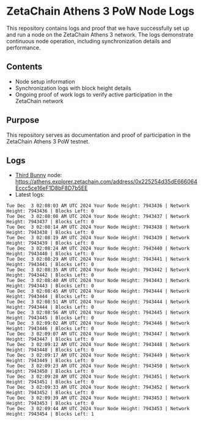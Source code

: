 # ZetaChain Athens 3 PoW Node Logs
This repository contains logs and proof that we have successfully set up and run a node on the ZetaChain Athens 3 network. The logs demonstrate continuous node operation, including synchronization details and performance.

## Contents
- Node setup information
- Synchronization logs with block height details
- Ongoing proof of work logs to verify active participation in the ZetaChain network

## Purpose
This repository serves as documentation and proof of participation in the ZetaChain Athens 3 PoW testnet.

## Logs

- [Third Bunny](https://thirdbunny.xyz/) node: https://athens.explorer.zetachain.com/address/0x225254d35dE666064Eccc5ce16eF1D8bF8D7b5EE
- Latest logs:
```
Tue Dec  3 02:08:03 AM UTC 2024 Your Node Height: 7943436 | Network Height: 7943436 | Blocks Left: 0
Tue Dec  3 02:08:08 AM UTC 2024 Your Node Height: 7943437 | Network Height: 7943437 | Blocks Left: 0
Tue Dec  3 02:08:14 AM UTC 2024 Your Node Height: 7943438 | Network Height: 7943438 | Blocks Left: 0
Tue Dec  3 02:08:19 AM UTC 2024 Your Node Height: 7943439 | Network Height: 7943439 | Blocks Left: 0
Tue Dec  3 02:08:24 AM UTC 2024 Your Node Height: 7943440 | Network Height: 7943440 | Blocks Left: 0
Tue Dec  3 02:08:29 AM UTC 2024 Your Node Height: 7943441 | Network Height: 7943441 | Blocks Left: 0
Tue Dec  3 02:08:35 AM UTC 2024 Your Node Height: 7943442 | Network Height: 7943442 | Blocks Left: 0
Tue Dec  3 02:08:40 AM UTC 2024 Your Node Height: 7943443 | Network Height: 7943443 | Blocks Left: 0
Tue Dec  3 02:08:45 AM UTC 2024 Your Node Height: 7943444 | Network Height: 7943444 | Blocks Left: 0
Tue Dec  3 02:08:51 AM UTC 2024 Your Node Height: 7943444 | Network Height: 7943444 | Blocks Left: 0
Tue Dec  3 02:08:56 AM UTC 2024 Your Node Height: 7943445 | Network Height: 7943445 | Blocks Left: 0
Tue Dec  3 02:09:02 AM UTC 2024 Your Node Height: 7943446 | Network Height: 7943446 | Blocks Left: 0
Tue Dec  3 02:09:07 AM UTC 2024 Your Node Height: 7943447 | Network Height: 7943447 | Blocks Left: 0
Tue Dec  3 02:09:12 AM UTC 2024 Your Node Height: 7943448 | Network Height: 7943448 | Blocks Left: 0
Tue Dec  3 02:09:17 AM UTC 2024 Your Node Height: 7943449 | Network Height: 7943449 | Blocks Left: 0
Tue Dec  3 02:09:23 AM UTC 2024 Your Node Height: 7943450 | Network Height: 7943450 | Blocks Left: 0
Tue Dec  3 02:09:28 AM UTC 2024 Your Node Height: 7943451 | Network Height: 7943451 | Blocks Left: 0
Tue Dec  3 02:09:33 AM UTC 2024 Your Node Height: 7943452 | Network Height: 7943452 | Blocks Left: 0
Tue Dec  3 02:09:39 AM UTC 2024 Your Node Height: 7943453 | Network Height: 7943453 | Blocks Left: 0
Tue Dec  3 02:09:44 AM UTC 2024 Your Node Height: 7943453 | Network Height: 7943454 | Blocks Left: 1
```
